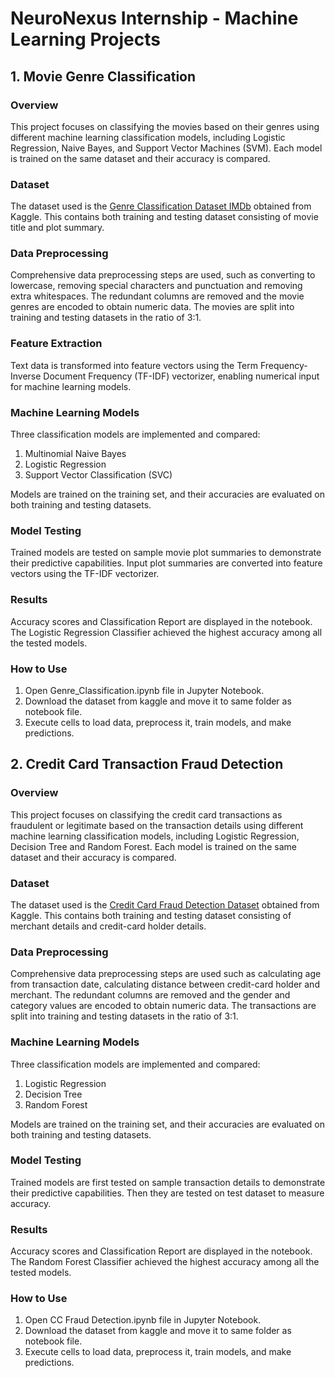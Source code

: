 # NeuroNexus Internship - Machine Learning Projects
## 1. Movie Genre Classification

### Overview
This project focuses on classifying the movies based on their genres using different machine learning classification models, including Logistic Regression, Naive Bayes, and Support Vector Machines (SVM). Each model is trained on the same dataset and their accuracy is compared.

### Dataset
The dataset used is the [Genre Classification Dataset IMDb](https://www.kaggle.com/datasets/hijest/genre-classification-dataset-imdb) obtained from Kaggle. This contains both training and testing dataset consisting of movie title and plot summary.

### Data Preprocessing
Comprehensive data preprocessing steps are used, such as converting to lowercase, removing special characters and punctuation and removing extra whitespaces. The redundant columns are removed and the movie genres are encoded to obtain numeric data. The movies are split into training and testing datasets in the ratio of 3:1.

### Feature Extraction
Text data is transformed into feature vectors using the Term Frequency-Inverse Document Frequency (TF-IDF) vectorizer, enabling numerical input for machine learning models.

### Machine Learning Models
Three classification models are implemented and compared:

1. Multinomial Naive Bayes
1. Logistic Regression
1. Support Vector Classification (SVC)

Models are trained on the training set, and their accuracies are evaluated on both training and testing datasets.

### Model Testing
Trained models are tested on sample movie plot summaries to demonstrate their predictive capabilities. Input plot summaries are converted into feature vectors using the TF-IDF vectorizer.

### Results
Accuracy scores and Classification Report are displayed in the notebook. The Logistic Regression Classifier achieved the highest accuracy among all the tested models.

### How to Use
1. Open Genre_Classification.ipynb file in Jupyter Notebook.
1. Download the dataset from kaggle and move it to same folder as notebook file.
1. Execute cells to load data, preprocess it, train models, and make predictions.



## 2. Credit Card Transaction Fraud Detection

### Overview
This project focuses on classifying the credit card transactions as fraudulent or legitimate based on the transaction details using different machine learning classification models, including Logistic Regression, Decision Tree and Random Forest. Each model is trained on the same dataset and their accuracy is compared.

### Dataset
The dataset used is the [Credit Card Fraud Detection Dataset](https://www.kaggle.com/datasets/kartik2112/fraud-detection) obtained from Kaggle. This contains both training and testing dataset consisting of merchant details and credit-card holder details.

### Data Preprocessing
Comprehensive data preprocessing steps are used such as calculating age from transaction date, calculating distance between credit-card holder and merchant. The redundant columns are removed and the gender and category values are encoded to obtain numeric data. The transactions are split into training and testing datasets in the ratio of 3:1.

### Machine Learning Models
Three classification models are implemented and compared:

1. Logistic Regression
1. Decision Tree
1. Random Forest

Models are trained on the training set, and their accuracies are evaluated on both training and testing datasets.

### Model Testing
Trained models are first tested on sample transaction details to demonstrate their predictive capabilities. Then they are tested on test dataset to measure accuracy. 

### Results
Accuracy scores and Classification Report are displayed in the notebook. The Random Forest Classifier achieved the highest accuracy among all the tested models.

### How to Use
1. Open CC Fraud Detection.ipynb file in Jupyter Notebook.
1. Download the dataset from kaggle and move it to same folder as notebook file.
1. Execute cells to load data, preprocess it, train models, and make predictions.
